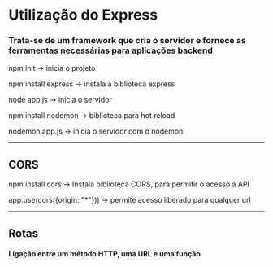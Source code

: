 # Utilização do Express

### Trata-se de um framework que cria o servidor e fornece as ferramentas necessárias para aplicações backend

npm init -> inicia o projeto

npm install express -> instala a biblioteca express

node app.js -> inicia o servidor

npm install nodemon -> biblioteca para hot reload

nodemon app.js -> inicia o servidor com o nodemon


---

## CORS

npm install cors -> Instala biblioteca CORS, para permitir o acesso a API

app.use(cors({origin: "*"})) -> permite acesso liberado para qualquer url

---

## Rotas

#### Ligação entre um método HTTP, uma URL e uma função